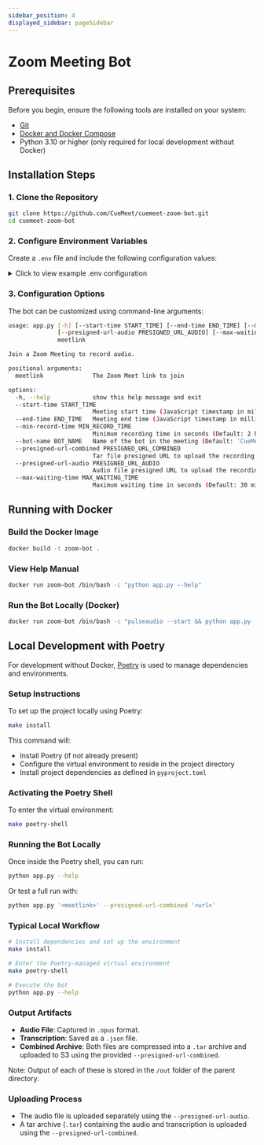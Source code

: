 ```yaml
---
sidebar_position: 4
displayed_sidebar: pageSidebar
---
```


# Zoom Meeting Bot

## Prerequisites

Before you begin, ensure the following tools are installed on your system:

- [Git](https://git-scm.com/downloads)
- [Docker and Docker Compose](https://docs.docker.com/get-started/get-docker/)
- Python 3.10 or higher (only required for local development without Docker)

## Installation Steps

### 1. Clone the Repository

```bash
git clone https://github.com/CueMeet/cuemeet-zoom-bot.git
cd cuemeet-zoom-bot
```

### 2. Configure Environment Variables

Create a `.env` file and include the following configuration values:

<details>
<summary>Click to view example .env configuration</summary>

```env
DEBUG="True"
HIGHLIGHT_PROJECT_ID="126875"
ENVIRONMENT_NAME="DEV"
```

</details>

### 3. Configuration Options

The bot can be customized using command-line arguments:

```bash
usage: app.py [-h] [--start-time START_TIME] [--end-time END_TIME] [--min-record-time MIN_RECORD_TIME] [--bot-name BOT_NAME] [--presigned-url-combined PRESIGNED_URL_COMBINED]
              [--presigned-url-audio PRESIGNED_URL_AUDIO] [--max-waiting-time MAX_WAITING_TIME]
              meetlink

Join a Zoom Meeting to record audio.

positional arguments:
  meetlink              The Zoom Meet link to join

options:
  -h, --help            show this help message and exit
  --start-time START_TIME
                        Meeting start time (JavaScript timestamp in milliseconds)
  --end-time END_TIME   Meeting end time (JavaScript timestamp in milliseconds)
  --min-record-time MIN_RECORD_TIME
                        Minimum recording time in seconds (Default: 2 hours)
  --bot-name BOT_NAME   Name of the bot in the meeting (Default: 'CueMeet Assistant')
  --presigned-url-combined PRESIGNED_URL_COMBINED
                        Tar file presigned URL to upload the recording file and transcription file
  --presigned-url-audio PRESIGNED_URL_AUDIO
                        Audio file presigned URL to upload the recording file
  --max-waiting-time MAX_WAITING_TIME
                        Maximum waiting time in seconds (Default: 30 minutes)
```

## Running with Docker

### Build the Docker Image

```bash
docker build -t zoom-bot .
```

### View Help Manual

```bash
docker run zoom-bot /bin/bash -c "python app.py --help"
```

### Run the Bot Locally (Docker)

```bash
docker run zoom-bot /bin/bash -c "pulseaudio --start && python app.py '<meetlink>' --presigned-url-combined '<url>'"
```

## Local Development with Poetry

For development without Docker, [Poetry](https://python-poetry.org/) is used to manage dependencies and environments.

### Setup Instructions

To set up the project locally using Poetry:

```bash
make install
```

This command will:

- Install Poetry (if not already present)
- Configure the virtual environment to reside in the project directory
- Install project dependencies as defined in `pyproject.toml`

### Activating the Poetry Shell

To enter the virtual environment:

```bash
make poetry-shell
```

### Running the Bot Locally

Once inside the Poetry shell, you can run:

```bash
python app.py --help
```

Or test a full run with:

```bash
python app.py '<meetlink>' --presigned-url-combined '<url>'
```

### Typical Local Workflow

```bash
# Install dependencies and set up the environment
make install

# Enter the Poetry-managed virtual environment
make poetry-shell

# Execute the bot
python app.py --help
```

### Output Artifacts

- **Audio File**: Captured in `.opus` format.
- **Transcription**: Saved as a `.json` file.
- **Combined Archive**: Both files are compressed into a `.tar` archive and uploaded to S3 using the provided `--presigned-url-combined`.

Note: Output of each of these is stored in the `/out` folder of the parent directory.

### Uploading Process

- The audio file is uploaded separately using the `--presigned-url-audio`.
- A tar archive (`.tar`) containing the audio and transcription is uploaded using the `--presigned-url-combined`.
